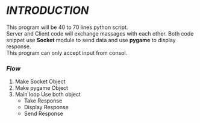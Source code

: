 # *INTRODUCTION* 
This program will be 40 to 70 lines python script.  
Server and Client code will exchange massages with each other. 
Both code snippet use **Socket** module to send data and use **pygame** to display response.  
This program can only accept input from consol.    
### *Flow*
1. Make Socket Object
2. Make pygame Object
3. Main loop Use both object
    + Take Response
    + Display Response
    + Send Response

